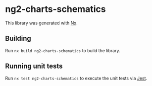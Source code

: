# ng2-charts-schematics

This library was generated with [Nx](https://nx.dev).

## Building

Run `nx build ng2-charts-schematics` to build the library.

## Running unit tests

Run `nx test ng2-charts-schematics` to execute the unit tests via [Jest](https://jestjs.io).
